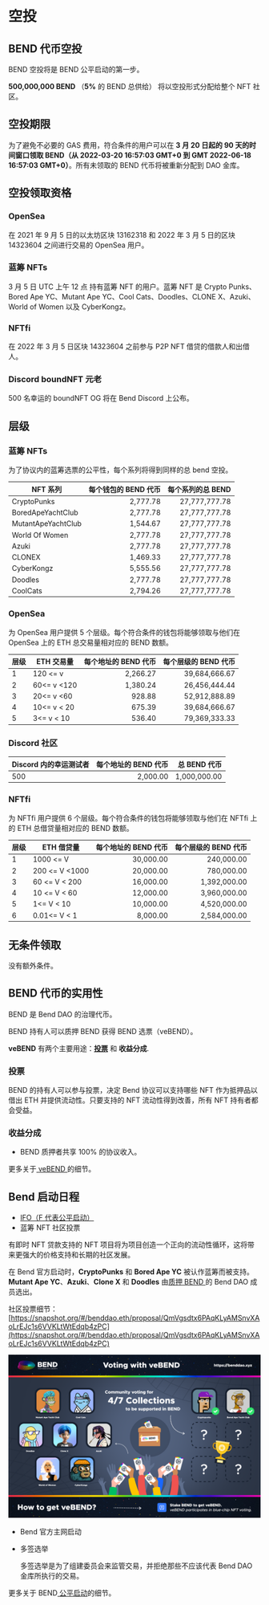 # 空投

## BEND 代币空投

BEND 空投将是 BEND 公平启动的第一步。

**500,000,000 BEND** （**5%** 的 BEND 总供给） 将以空投形式分配给整个 NFT 社区。

## 空投期限

为了避免不必要的 GAS 费用，符合条件的用户可以在 **3 月 20 日起的 90 天的时间窗口领取 BEND（从 2022-03-20 16:57:03 GMT+0 到 GMT 2022-06-18 16:57:03 GMT+0）**。所有未领取的 BEND 代币将被重新分配到 DAO 金库。

## 空投领取资格

### OpenSea

在 2021 年 9 月 5 日的以太坊区块 13162318 和 2022 年 3 月 5 日的区块 14323604 之间进行交易的 OpenSea 用户。

### 蓝筹 NFTs

3 月 5 日 UTC 上午 12 点 持有蓝筹 NFT 的用户。蓝筹 NFT 是 Crypto Punks、Bored Ape YC、Mutant Ape YC、Cool Cats、Doodles、CLONE X、Azuki、World of Women 以及 CyberKongz。

### NFTfi

在 2022 年 3 月 5 日区块 14323604 之前参与 P2P NFT 借贷的借款人和出借人。

### Discord boundNFT 元老

500 名幸运的 boundNFT OG 将在 Bend Discord 上公布。

## **层级**

### 蓝筹 NFTs

为了协议内的蓝筹选票的公平性，每个系列将得到同样的总 bend 空投。

| NFT 系列           | 每个钱包的 BEND 代币      | 每个系列的总 BEND           |
| ------------------ | ----------------------: | -------------------------: |
| CryptoPunks        |                2,777.78 |              27,777,777.78 |
| BoredApeYachtClub  |                2,777.78 |              27,777,777.78 |
| MutantApeYachtClub |                1,544.67 |              27,777,777.78 |
| World Of Women     |                2,777.78 |              27,777,777.78 |
| Azuki              |                2,777.78 |              27,777,777.78 |
| CLONEX             |                1,469.33 |              27,777,777.78 |
| CyberKongz         |                5,555.56 |              27,777,777.78 |
| Doodles            |                2,777.78 |              27,777,777.78 |
| CoolCats           |                2,794.26 |              27,777,777.78 |

### OpenSea

为 OpenSea 用户提供 5 个层级。每个符合条件的钱包将能够领取与他们在 OpenSea 上的 ETH 总交易量相对应的 BEND 数额。

| 层级 | ETH 交易量     | 每个地址的 BEND 代币      | 每个层级的 BEND 代币   |
| ---- | ------------- | -----------------------: | --------------------: |
| 1    | 120 <= v      |                 2,266.27 |         39,684,666.67 |
| 2    | 60<= v <120   |                 1,380.24 |         26,456,444.44 |
| 3    | 20<= v <60    |                   928.88 |         52,912,888.89 |
| 4    | 10<= v < 20   |                   675.39 |         39,684,666.67 |
| 5    | 3<= v < 10    |                   536.40 |         79,369,333.33 |

### Discord 社区

| Discord 内的幸运测试者    | 每个地址的 BEND 代币      | 总 BEND 代币       |
| ------------------------ | -----------------------: | ----------------: |
| 500                      |                 2,000.00 |      1,000,000.00 |

### NFTfi

为 NFTfi 用户提供 6 个层级。每个符合条件的钱包将能够领取与他们在 NFTfi 上的 ETH 总借贷量相对应的 BEND 数额。

| 层级 | ETH 借贷量      | 每个地址的 BEND 代币      | 每个层级的 BEND 代币   |
| ---- | -------------- | -----------------------: | --------------------: |
| 1    | 1000 <= V      |                30,000.00 |            240,000.00 |
| 2    | 200 <= V <1000 |                20,000.00 |            780,000.00 |
| 3    | 60 <= V < 200  |                16,000.00 |          1,392,000.00 |
| 4    | 10 <= V < 60   |                12,000.00 |          3,960,000.00 |
| 5    | 1<= V < 10     |                10,000.00 |          4,520,000.00 |
| 6    | 0.01<= V < 1   |                 8,000.00 |          2,584,000.00 |

## 无条件领取

没有额外条件。&#x20;

## BEND 代币的实用性

BEND 是 Bend DAO 的治理代币。

BEND 持有人可以质押 BEND 获得 BEND 选票（veBEND）。

**veBEND** 有两个主要用途：[**投票**](https://snapshot.org/#/benddao.eth) 和 **收益分成**.

### **投票**

BEND 的持有人可以参与投票，决定 Bend 协议可以支持哪些 NFT 作为抵押品以借出 ETH 并提供流动性。只要支持的 NFT 流动性得到改善，所有 NFT 持有者都会受益。

### **收益分成**

* BEND 质押者共享 100% 的协议收入。

更多关于[ veBEND ](../governance/vote-escrowed-bend-vebend.md)的细节。

## Bend 启动日程

* [IFO（F 代表公平启动）](../highlights/fair-launch.md)
* 蓝筹 NFT 社区投票


有即时 NFT 贷款支持的 NFT 项目将为项目创造一个正向的流动性循环，这将带来更强大的价格支持和长期的社区发展。

在 Bend 官方启动时，**CryptoPunks** 和 **Bored Ape YC** 被认作蓝筹而被支持。**Mutant Ape YC**、**Azuki**、**Clone X** 和 **Doodles** 由[质押 BEND ](../governance/vote-escrowed-bend-vebend.md)的 Bend DAO 成员选出。&#x20;

社区投票细节：[https://snapshot.org/#/benddao.eth/proposal/QmVgsdtx6PAqKLyAMSnvXAoLrEJc1s6VVKLtWtEdqb4zPC](https://snapshot.org/#/benddao.eth/proposal/QmVgsdtx6PAqKLyAMSnvXAoLrEJc1s6VVKLtWtEdqb4zPC)

![](../.gitbook/assets/BendVoting.png)

* Bend 官方主网启动
*   多签选举

    多签选举是为了组建委员会来监管交易，并拒绝那些不应该代表 Bend DAO 金库所执行的交易。

更多关于 BEND[ 公平启动](../highlights/fair-launch.md)的细节。
